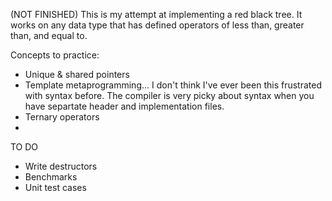 (NOT FINISHED)
This is my attempt at implementing a red black tree. It works on any data type that has defined operators of less than, greater than, and equal to.

Concepts to practice:
- Unique & shared pointers
- Template metaprogramming... I don't think I've ever been this frustrated with syntax before. The compiler is very picky about syntax when you have separtate header and implementation files.
- Ternary operators
-

TO DO
- Write destructors
- Benchmarks
- Unit test cases
